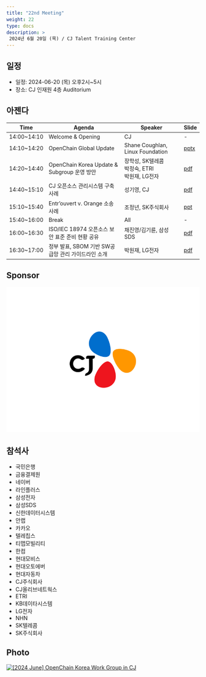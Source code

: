 ```yaml
---
title: "22nd Meeting"
weight: 22
type: docs
description: >
 2024년 6월 20일 (목) / CJ Talent Training Center
---
```


## 일정

* 일정: 2024-06-20 (목) 오후2시~5시
* 장소: CJ 인재원 4층 Auditorium

## 아젠다

| Time | Agenda           | Speaker | Slide |
|----|-----------------|------|------|
| 14:00~14:10 | Welcome & Opening | CJ | - |
| 14:10~14:20 | OpenChain Global Update  | 	Shane Coughlan, Linux Foundation | [pptx](./KoreaWorkGroupMeeting22_2024-06-20.pptx) |
| 14:20~14:40 | OpenChain Korea Update & Subgroup 운영 방안  | 	장학성, SK텔레콤<br>박정숙, ETRI<br>박원재, LG전자 | [pdf](./Subgroup_-20240620-R1.pdf) |
| 14:40~15:10 | CJ 오픈소스 관리시스템 구축 사례 | 성기영, CJ |  [pdf](./CJ_오픈소스관리시스템구축사례.pdf)  |
| 15:10~15:40 | Entr’ouvert v. Orange 소송 사례 | 조정년, SK주식회사 | [ppt](./EntrOuvert_vs_ORANGE_20240620_v3.pptx) |
| 15:40~16:00 | Break  | All | -  |
| 16:00~16:30 | ISO/IEC 18974 오픈소스 보안 표준 준비 현황 공유 | 채진영/김기륜, 삼성SDS |  [pdf](./OpenChainKWG_SamsungSDS_ISOIEC18974_240620.pdf) |
| 16:30~17:00 | 정부 발표, SBOM 기반 SW공급망 관리 가이드라인 소개 | 박원재, LG전자 |  [pdf](./240620_OpenChainKWG_SW공급망보안.pdf)  |


## Sponsor

![](CI_logo_press_20220328_CJ_W.jpg)

## 참석사 
- 국민은행
- 금융결제원
- 네이버
- 라인플러스
- 삼성전자
- 삼성SDS
- 신한데이터시스템
- 안랩
- 카카오
- 텔레칩스
- 티맵모빌리티
- 한컴
- 현대모비스
- 현대오토에버
- 현대자동차
- CJ주식회사
- CJ올리브네트웍스
- ETRI
- KB데이타시스템
- LG전자
- NHN
- SK텔레콤
- SK주식회사


## Photo

<a data-flickr-embed="true" href="https://www.flickr.com/photos/198570149@N05/albums/72177720318232128" title="[2024 June] OpenChain Korea Work Group in CJ"><img src="https://live.staticflickr.com/65535/53815041656_c76c2ea04f_c.jpg" width="800" height="600" alt="[2024 June] OpenChain Korea Work Group in CJ"/></a><script async src="//embedr.flickr.com/assets/client-code.js" charset="utf-8"></script>